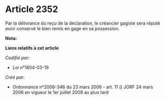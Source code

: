 # Article 2352

Par la délivrance du reçu de la déclaration, le créancier gagiste sera réputé avoir conservé le bien remis en gage en sa
possession.

**Nota:**



**Liens relatifs à cet article**

_Codifié par_:

  - Loi n°1804-03-19

_Créé par_:

  - Ordonnance n°2006-346 du 23 mars 2006 - art. 11 () JORF 24 mars 2006 en vigueur le 1er juillet 2008 au plus tard

